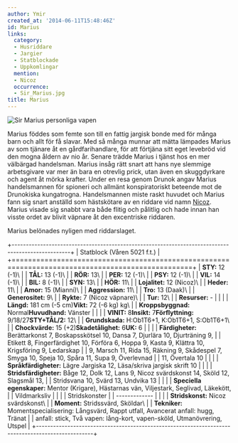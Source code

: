 ```yaml
---
author: Ymir
created_at: '2014-06-11T15:48:46Z'
id: Marius
links:
  category:
  - Husriddare
  - Jargier
  - Statblockade
  - Uppkomlingar
  mention:
  - Nicoz
  occurrence:
  - Sir_Marius.jpg
title: Marius
---
```


![Sir Marius personliga vapen]

Marius föddes som femte son till en fattig jargisk bonde med för många barn och allt för få slavar.
Med så många munnar att mätta lämpades Marius av som tjänare åt en gårdfarihandlare, för att
förtjäna sitt eget levebröd vid den mogna åldern av nio år. Senare trädde Marius i tjänst hos en mer
välbärgad handelsman. Marius insåg rätt snart att hans nye slemmige arbetsgivare var mer än bara en
otrevlig prick, utan även en skuggdyrkare och agent åt mörka krafter. Under en resa genom Drunok
angav Marius handelsmannen för spioneri och allmänt konspiratoriskt beteende mot de Drunokiska
kungatrogna. Handelsmannen miste raskt huvudet och Marius fann sig snart anställd som hästskötare av
en riddare vid namn [Nicoz]. Marius visade sig snabbt vara både flitig och pålitlig och hade innan
han visste ordet av blivit väpnare åt den excentriske riddaren.

Marius belönades nyligen med riddarslaget.

+--------------------------------------------------------------------------------------------------+
| Statblock (Våren 5021 f.t.)                                                                      |
+==================================================================================================+
| **STY:** 12 (-1)\                                                                                |
| **TÅL:** 13 (-1)\                                                                                |
| **RÖR:** 13\                                                                                     |
| **PER:** 12 (-1)\                                                                                |
| **PSY:** 12 (-1)\                                                                                |
| **VIL:** 14 (-1)\                                                                                |
| **BIL:** 8 (-1)\                                                                                 |
| **SYN:** 13\                                                                                     |
| **HÖR:** 11\                                                                                     |
| **Lojalitet:** 12 (Nicoz)\                                                                       |
| **Heder:** 11\                                                                                   |
| **Amor:** 15 (Mianni)\                                                                           |
| **Aggression:** 11\                                                                              |
| **Tro:** 13 (Daak)\                                                                              |
| **Generositet:** 9\                                                                              |
| **Rykte:** 7 (Nicoz väpnare)\                                                                    |
| **Tur:** 12\                                                                                     |
| **Resurser:** -                                                                                  |
|                                                                                                  |
| **Längd:** 181 cm (-5 cm)**Vikt:** 72 (-6 kg) kg\                                                |
| **Kroppsbyggnad:** Normal**Huvudhand:** Vänster                                                  |
|                                                                                                  |
| **VINIT:** 8**Insikt:** 7**Förflyttning:** 9/18/27**STY+TÅL/2:** 12\                             |
| **Grundskada:** H:Ob1T6+1, K:Ob1T6+1, S:Ob1T6+1\                                                 |
| **Chockvärde:** 15 (+2)**Skadetålighet:** 6**UK:** 6                                             |
|                                                                                                  |
| **Färdigheter:** Berättarkonst 7, Boskapsskötsel 10, Dansa 7, Djurlära 10, Djurträning 9,        |
| Etikett 8, Fingerfärdighet 10, Förföra 6, Hoppa 9, Kasta 9, Klättra 10, Krigsföring 9, Ledarskap |
| 9, Marsch 11, Rida 15, Räkning 9, Skådespel 7, Smyga 10, Speja 10, Spåra 11, Supa 9, Överlevnad  |
| 11, Övertala 10                                                                                  |
|                                                                                                  |
| **Språkfärdigheter:** Lägre Jargiska 12, Läsa/skriva jargisk skrift 10                           |
|                                                                                                  |
| **Stridsfärdigheter:** Båge 12, Dolk 12, Lans 9, Nicoz svärdskonst 14, Sköld 12, Slagsmål 13,    |
| Stridsvana 10, Svärd 13, Undvika 13                                                              |
|                                                                                                  |
| **Speciella egenskaper:** Mentor (Krigare), Hästarnas vän, Viljestark, Seglivad, Läkekött,       |
| Vildmarksliv                                                                                     |
|                                                                                                  |
| Stridskonster                                                                                    |
| -------------                                                                                    |
|                                                                                                  |
| **Stridskonst:** Nicoz svärdskonst\                                                              |
| **Moment:** Stridssvärd, Sköldar\                                                                |
| **Tekniker:** Momentspecialisering: Långsvärd, Rappt utfall, Avancerat anfall: hugg, Tränat      |
| anfall: stick, Två vapen: lång-kort, vapen-sköld, Utmanövrering, Utspel                          |
+--------------------------------------------------------------------------------------------------+

  [Sir Marius personliga vapen]: Sir_Marius.jpg "Sir Marius personliga vapen"
  [Nicoz]: Nicoz